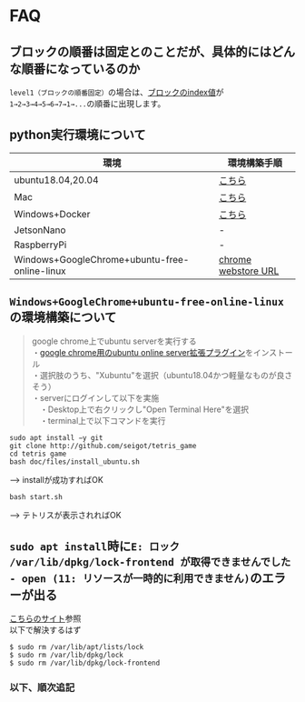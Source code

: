 # FAQ

## ブロックの順番は固定とのことだが、具体的にはどんな順番になっているのか
`level1（ブロックの順番固定）`の場合は、[ブロックのindex値](https://github.com/seigot/tetris_game/blob/master/doc/files/block_controller.md#ブロック情報)が`1→2→3→4→5→6→7→1→...`の順番に出現します。

## python実行環境について

|  環境  |  環境構築手順  |
| ---- | ---- |
|  ubuntu18.04,20.04  |  [こちら](https://github.com/seigot/tetris_game/blob/master/doc/files/install_ubuntu.md)  |
|  Mac  |  [こちら](https://github.com/seigot/tetris_game/blob/master/doc/files/install_mac.md)  |
|  Windows+Docker  |  [こちら](https://github.com/seigot/tetris_game/blob/master/docker/README.md)  |
|  JetsonNano  |  -  |
|  RaspberryPi  |  -  |
|  Windows+GoogleChrome+ubuntu-free-online-linux  |  [chrome webstore URL](https://chrome.google.com/webstore/detail/ubuntu-free-online-linux/pmaonbjcobmgkemldgcedmpbmmncpbgi?hl=ja)  |

## `Windows+GoogleChrome+ubuntu-free-online-linux`の環境構築について

>google chrome上でubuntu serverを実行する<br>
・[google chrome用のubuntu online server拡張プラグイン](https://chrome.google.com/webstore/detail/ubuntu-free-online-linux/pmaonbjcobmgkemldgcedmpbmmncpbgi)をインストール<br>
・選択肢のうち、"Xubuntu"を選択（ubuntu18.04かつ軽量なものが良さそう）<br>
・serverにログインして以下を実施<br>
　・Desktop上で右クリックし"Open Terminal Here"を選択<br>
　・terminal上で以下コマンドを実行<br>
```
sudo apt install −y git
git clone http://github.com/seigot/tetris_game
cd tetris game
bash doc/files/install_ubuntu.sh
```
  
--> installが成功すればOK

```
bash start.sh
```

--> テトリスが表示されればOK

## `sudo apt install`時に`E: ロック /var/lib/dpkg/lock-frontend が取得できませんでした - open (11: リソースが一時的に利用できません)`のエラーが出る

[こちらのサイト](https://marginalia.hatenablog.com/entry/2019/07/03/133854)参照<br>
以下で解決するはず

```
$ sudo rm /var/lib/apt/lists/lock
$ sudo rm /var/lib/dpkg/lock
$ sudo rm /var/lib/dpkg/lock-frontend
```

### 以下、順次追記
